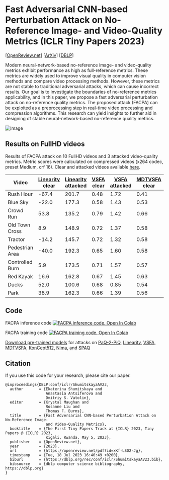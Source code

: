 Fast Adversarial CNN-based Perturbation Attack on No-Reference Image- and Video-Quality Metrics (ICLR Tiny Papers 2023)
==============

[[OpenReview.net](https://openreview.net/forum?id=xKf-LSD2-Jg)] [[ArXiv](https://arxiv.org/abs/2305.15544)] [[DBLP](https://dblp.org/rec/conf/iclr/ShumitskayaAV23.html4)]


Modern neural-network-based no-reference image- and video-quality metrics exhibit performance as high as full-reference metrics. These metrics are widely
used to improve visual quality in computer vision methods and compare video processing methods. However, these metrics are not stable to traditional adversarial attacks, which can cause incorrect results. Our goal is to investigate the boundaries of no-reference metrics applicability, and in this paper, we propose a
fast adversarial perturbation attack on no-reference quality metrics. The proposed attack (FACPA) can be exploited as a preprocessing step in real-time video processing and compression algorithms. This research can yield insights to further
aid in designing of stable neural-network-based no-reference quality metrics.

![image](https://drive.google.com/uc?export=view&id=1ym97ObrVcL-Ak9NdpE5OCNXJK7of6Y3o)

## Results on FullHD videos
Results of FACPA attack on 10 FullHD videos and 3 attacked video-quality metrics. Metric scores were calculated on compressed videos (x264 codec, preset Medium, crf 16). Clear and attacked videos available [here](https://drive.google.com/drive/folders/1eHUJ-kPCIWQIjieLsAAx0rsLQsmlELrB?usp=drive_link). 

| Video | [Linearity](https://github.com/lidq92/LinearityIQA) clear | [Linearity](https://github.com/lidq92/LinearityIQA) attacked | [VSFA](https://github.com/lidq92/VSFA) clear | [VSFA](https://github.com/lidq92/VSFA) attacked | [MDTVSFA](https://github.com/lidq92/MDTVSFA) clear | [MDTVSFA](https://github.com/lidq92/MDTVSFA) attacked |
| - | - | - | - | - | - | - |
| Rush Hour | -67.4 | 201.7 | 0.48 | 1.72 | 0.41 | 0.79 |
| Blue Sky | -22.0 | 177.3 | 0.58 | 1.43 | 0.53 | 0.78 |
| Crowd Run | 53.8 | 135.2 | 0.79 |	1.42 | 0.66 | 0.78 |
| Old Town Cross | 8.9 | 148.9 | 0.72 |	1.37 | 0.58 | 0.79 |
| Tractor | -14.2 |	145.7 | 0.72 | 1.32 | 0.58 | 0.78 |
| Pedestrian Area | -40.0 | 192.3 |	0.65 | 1.60	| 0.58 | 0.79 |
| Controlled Burn | 5.9 | 173.5 | 0.71 | 1.57 | 0.57 | 0.79 |
| Red Kayak | 16.6 | 162.8 | 0.67 | 1.45 | 0.63 | 0.79 |
| Ducks | 52.0 | 100.6 | 0.68 | 0.85 | 0.54 | 0.68 |
| Park | 38.9 | 162.3 |	0.66 | 1.39 | 0.56 | 0.78 |


## Code

FACPA inference code [![FACPA inference code. Open In Colab](https://colab.research.google.com/assets/colab-badge.svg)](https://drive.google.com/file/d/1GM9N23eK5-HZc-TPz6Fyts5NhbAG1OoQ/view?usp=sharing)

FACPA training code [![FACPA training code. Open In Colab](https://colab.research.google.com/assets/colab-badge.svg)](https://drive.google.com/file/d/1gkOi7rT3RG4fE1YwRL0yYjj-azCFwY4k/view?usp=sharing)

[Download pre-trained models](https://drive.google.com/drive/folders/1ei3WdDpSEnLmwvEVmABpBSPXygzVxobu) for attacks on [PaQ-2-PiQ](https://github.com/baidut/paq2piq), [Linearity](https://github.com/lidq92/LinearityIQA), [VSFA](https://github.com/lidq92/VSFA), [MDTVSFA](https://github.com/lidq92/MDTVSFA), [KonCept512](https://github.com/ZhengyuZhao/koniq-PyTorch), [Nima](https://github.com/truskovskiyk/nima.pytorch/tree/v1), and [SPAQ](https://github.com/h4nwei/SPAQ) 



## Citation

If you use this code for your research, please cite our paper.

```
@inproceedings{DBLP:conf/iclr/ShumitskayaAV23,
  author       = {Ekaterina Shumitskaya and
                  Anastasia Antsiferova and
                  Dmitriy S. Vatolin},
  editor       = {Krystal Maughan and
                  Rosanne Liu and
                  Thomas F. Burns},
  title        = {Fast Adversarial CNN-based Perturbation Attack on No-Reference Image-
                  and Video-Quality Metrics},
  booktitle    = {The First Tiny Papers Track at {ICLR} 2023, Tiny Papers @ {ICLR} 2023,
                  Kigali, Rwanda, May 5, 2023},
  publisher    = {OpenReview.net},
  year         = {2023},
  url          = {https://openreview.net/pdf?id=xKf-LSD2-Jg},
  timestamp    = {Tue, 18 Jul 2023 16:40:49 +0200},
  biburl       = {https://dblp.org/rec/conf/iclr/ShumitskayaAV23.bib},
  bibsource    = {dblp computer science bibliography, https://dblp.org}
}
```
